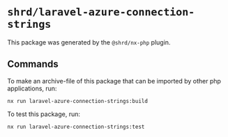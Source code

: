 # `shrd/laravel-azure-connection-strings`

This package was generated by the `@shrd/nx-php` plugin.

## Commands

To make an archive-file of this package that can be imported by other php applications, run:

```{shell}
nx run laravel-azure-connection-strings:build
```

To test this package, run:

```{shell}
nx run laravel-azure-connection-strings:test
```
